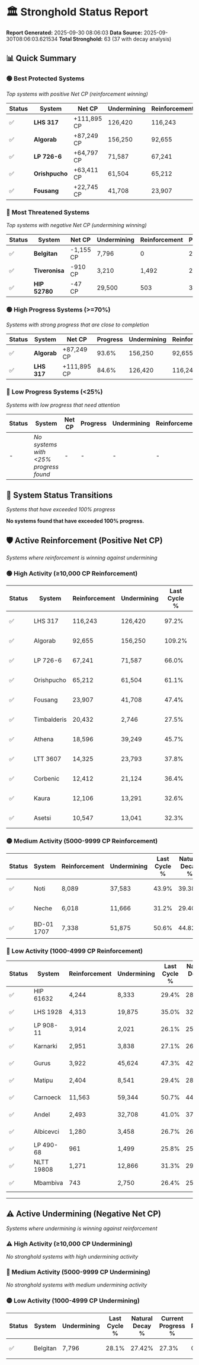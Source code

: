 # 🏛️ Stronghold Status Report

**Report Generated:** 2025-09-30 08:06:03
**Data Source:** 2025-09-30T08:06:03.621534
**Total Stronghold:** 63 (37 with decay analysis)

## 📊 Quick Summary

### 🟢 **Best Protected Systems**
*Top systems with positive Net CP (reinforcement winning)*

| Status | System | Net CP | Undermining | Reinforcement | Progress |
|--------|--------|--------|-------------|---------------|----------|
| ✅ | **LHS 317** | +111,895 CP | 126,420 | 116,243 | 84.6% |
| ✅ | **Algorab** | +87,249 CP | 156,250 | 92,655 | 93.6% |
| ✅ | **LP 726-6** | +64,797 CP | 71,587 | 67,241 | 58.8% |
| ✅ | **Orishpucho** | +63,411 CP | 61,504 | 65,212 | 54.9% |
| ✅ | **Fousang** | +22,745 CP | 41,708 | 23,907 | 43.2% |

### 🔴 **Most Threatened Systems**
*Top systems with negative Net CP (undermining winning)*

| Status | System | Net CP | Undermining | Reinforcement | Progress |
|--------|--------|--------|-------------|---------------|----------|
| ✅ | **Belgitan** | -1,155 CP | 7,796 | 0 | 27.3% |
| ✅ | **Tiveronisa** | -910 CP | 3,210 | 1,492 | 25.0% |
| ✅ | **HIP 52780** | -47 CP | 29,500 | 503 | 36.3% |

### 🟢 **High Progress Systems (>=70%)**
*Systems with strong progress that are close to completion*

| Status | System | Net CP | Progress | Undermining | Reinforcement |
|--------|--------|--------|----------|-------------|---------------|
| ✅ | **Algorab** | +87,249 CP | 93.6% | 156,250 | 92,655 |
| ✅ | **LHS 317** | +111,895 CP | 84.6% | 126,420 | 116,243 |

### 🔴 **Low Progress Systems (<25%)**
*Systems with low progress that need attention*

| Status | System | Net CP | Progress | Undermining | Reinforcement |
|--------|--------|--------|----------|-------------|---------------|
| - | *No systems with <25% progress found* | - | - | - | - |
## 🔄 System Status Transitions
*Systems that have exceeded 100% progress*

**No systems found that have exceeded 100% progress.**

## 🛡️ Active Reinforcement (Positive Net CP)
*Systems where reinforcement is winning against undermining*

### 🟢 High Activity (≥10,000 CP Reinforcement)

| Status | System | Reinforcement | Undermining | Last Cycle % | Natural Decay % | Current Progress % | Current CP | Net CP | Activity |
|--------|--------|---------------|-------------|--------------|-----------------|-------------------|------------|--------|----------|
| ✅ | LHS 317 | 116,243 | 126,420 | 97.2% | 73.41% | 84.6% | 846,000 | +111,895 | 🟢 High Reinforcement |
| ✅ | Algorab | 92,655 | 156,250 | 109.2% | 84.88% | 93.6% | 936,000 | +87,249 | 🟢 High Reinforcement |
| ✅ | LP 726-6 | 67,241 | 71,587 | 66.0% | 52.32% | 58.8% | 588,000 | +64,797 | 🟢 High Reinforcement |
| ✅ | Orishpucho | 65,212 | 61,504 | 61.1% | 48.56% | 54.9% | 548,999 | +63,411 | 🟢 High Reinforcement |
| ✅ | Fousang | 23,907 | 41,708 | 47.4% | 40.93% | 43.2% | 432,000 | +22,745 | 🟢 High Reinforcement |
| ✅ | Timbalderis | 20,432 | 2,746 | 27.5% | 25.30% | 27.2% | 272,000 | +19,014 | 🟢 High Reinforcement |
| ✅ | Athena | 18,596 | 39,249 | 45.7% | 40.03% | 41.8% | 418,000 | +17,657 | 🟢 High Reinforcement |
| ✅ | LTT 3607 | 14,325 | 23,793 | 37.8% | 34.02% | 35.4% | 354,000 | +13,758 | 🟢 High Reinforcement |
| ✅ | Corbenic | 12,412 | 21,124 | 36.4% | 33.08% | 34.3% | 343,000 | +12,156 | 🟢 High Reinforcement |
| ✅ | Kaura | 12,106 | 13,291 | 32.6% | 30.08% | 31.3% | 313,000 | +12,155 | 🟢 High Reinforcement |
| ✅ | Asetsi | 10,547 | 13,041 | 32.3% | 29.95% | 31.0% | 310,000 | +10,506 | 🟢 High Reinforcement |

### 🟡 Medium Activity (5000-9999 CP Reinforcement)

| Status | System | Reinforcement | Undermining | Last Cycle % | Natural Decay % | Current Progress % | Current CP | Net CP | Activity |
|--------|--------|---------------|-------------|--------------|-----------------|-------------------|------------|--------|----------|
| ✅ | Noti | 8,089 | 37,583 | 43.9% | 39.38% | 40.1% | 401,000 | +7,179 | 🟡 Medium Reinforcement |
| ✅ | Neche | 6,018 | 11,666 | 31.2% | 29.40% | 30.0% | 300,000 | +5,979 | 🟡 Medium Reinforcement |
| ✅ | BD-01 1707 | 7,338 | 51,875 | 50.6% | 44.82% | 45.4% | 453,999 | +5,786 | 🟡 Medium Reinforcement |

### 🔴 Low Activity (1000-4999 CP Reinforcement)

| Status | System | Reinforcement | Undermining | Last Cycle % | Natural Decay % | Current Progress % | Current CP | Net CP | Activity |
|--------|--------|---------------|-------------|--------------|-----------------|-------------------|------------|--------|----------|
| ✅ | HIP 61632 | 4,244 | 8,333 | 29.4% | 28.16% | 28.6% | 286,000 | +4,416 | 🔵 Low Reinforcement |
| ✅ | LHS 1928 | 4,313 | 19,875 | 35.0% | 32.59% | 33.0% | 330,000 | +4,072 | 🔵 Low Reinforcement |
| ✅ | LP 908-11 | 3,914 | 2,021 | 26.1% | 25.52% | 25.9% | 259,000 | +3,782 | 🔵 Low Reinforcement |
| ✅ | Karnarki | 2,951 | 3,838 | 27.1% | 26.38% | 26.7% | 267,000 | +3,164 | 🔵 Low Reinforcement |
| ✅ | Gurus | 3,922 | 45,624 | 47.3% | 42.44% | 42.7% | 427,000 | +2,636 | 🔵 Low Reinforcement |
| ✅ | Matipu | 2,404 | 8,541 | 29.4% | 28.24% | 28.5% | 285,000 | +2,579 | 🔵 Low Reinforcement |
| ✅ | Carnoeck | 11,563 | 59,344 | 50.7% | 44.60% | 44.8% | 447,999 | +1,989 | 🔵 Low Reinforcement |
| ✅ | Andel | 2,493 | 32,708 | 41.0% | 37.52% | 37.7% | 377,000 | +1,788 | 🔵 Low Reinforcement |
| ✅ | Albicevci | 1,280 | 3,458 | 26.7% | 26.25% | 26.4% | 264,000 | +1,531 | 🔵 Low Reinforcement |
| ✅ | LP 490-68 | 961 | 1,499 | 25.8% | 25.56% | 25.7% | 257,000 | +1,437 | 🔵 Low Reinforcement |
| ✅ | NLTT 19808 | 1,271 | 12,866 | 31.3% | 29.88% | 30.0% | 300,000 | +1,225 | 🔵 Low Reinforcement |
| ✅ | Mbambiva | 743 | 2,750 | 26.4% | 25.99% | 26.1% | 261,000 | +1,065 | 🔵 Low Reinforcement |


---

## ⚠️ Active Undermining (Negative Net CP)
*Systems where undermining is winning against reinforcement*

### ⚠️ High Activity (≥10,000 CP Undermining)

*No stronghold systems with high undermining activity*

### 🔶 Medium Activity (5000-9999 CP Undermining)

*No stronghold systems with medium undermining activity*

### 🟡 Low Activity (1000-4999 CP Undermining)

| Status | System | Undermining | Last Cycle % | Natural Decay % | Current Progress % | Reinforcement | Current CP | Net CP | Activity |
|--------|--------|-------------|--------------|-----------------|-------------------|---------------|------------|--------|----------|
| ✅ | Belgitan | 7,796 | 28.1% | 27.42% | 27.3% | 0 | 273,000 | -1,155 | 🟡 Low Undermining |
